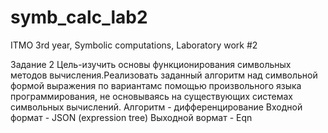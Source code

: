 # symb_calc_lab2
ITMO 3rd year, Symbolic computations, Laboratory work #2

Задание 2
Цель-изучить основы функционирования символьных методов вычисления.Реализовать заданный алгоритм над символьной формой выражения по вариантамс помощью произвольного языка программирования, не основываясь на существующих системах символьных вычислений.
Алгоритм - дифференцирование
Входной формат - JSON (expression tree)
Выходной вормат - Eqn
